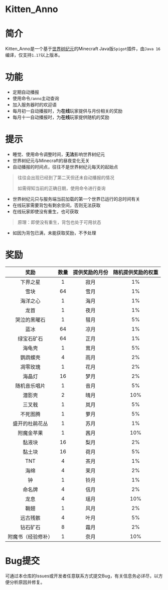Kitten_Anno
=
# 简介
Kitten_Anno是一个基于[世界树纪元](https://github.com/Kittengarten-Official/World_Tree_Anno)的Minecraft Java版`Spigot`插件，由`Java 16`编译，仅支持`1.17`以上版本。
# 功能
* 定期自动播报
* 使用命令`/anno`主动查询
* 加入服务器时的欢迎语
* 每月初一自动播报时，为**在线**玩家提供与月份相关的奖励
* 每月十一自动播报时，为**在线**玩家提供随机的奖励
# 提示
* 睡觉、使用命令调整时间，**无法**影响世界树纪元
* 世界树纪元与Minecraft的昼夜变化无关
* 自动播报的时间点，往往不是世界树纪元每天的起始点
> 往往会出现已经到了第二天但还未自动播报的情况
>
> 如需得知当前的正确日期，使用命令进行查询
* 世界树纪元只与服务端当前加载的第一个世界已运行的总时间有关
* 在线玩家需要背包有剩余空间，否则无法获取
* 在线玩家即使没有重生，也可获取
> 原理：即使没有重生，背包也处于可用状态
* 如因为背包已满，未能获取奖励，不予处理
# 奖励
|奖励             |数量|提供奖励的月份|随机提供奖励的权重|
|:--------------:|:--:|:-----------:|:--------------:|
|下界之星         | 1  |    寂月    |        1%       |
|雪块             | 64 |    雪月    |	    1%        |
|海洋之心         | 1  |	海月	|       1%        |
|龙首             | 1  |	夜月	|       1%        |
|哭泣的黑曜石      | 1  |	彗月	|        5%        |
|蓝冰             | 64 |	凉月	|       1%        |
|绿宝石矿石       | 64 |	芷月	|        1%        |
|海龟壳           | 1  |	茸月	|       5%        |
|鹦鹉螺壳         | 4  |	雨月	|       2%        |
|凋零玫瑰         | 1  |	花月	|       2%        |
|海晶灯           | 16 |	梦月	|       2%        |
|随机音乐唱片     |  1 |	音月	|        5%        |
|潜影壳           | 2  |	晴月	|       10%       |
|三叉戟           | 1  |	岚月	|       5%        |
|不死图腾         | 1  |	萝月	|       5%        |
|盛开的杜鹃花丛   | 1  |	苏月	|        1%        |
|附魔金苹果       | 1  |	茜月	|       10%       |
|黏液块           | 16 |    梨月	|       2%        |
|黏土块           | 16 |     荷月	|       5%        |
|TNT              | 4  |	茶月	|       1%        |
|海绵             | 4  |	茉月	|       2%        |
|钟               | 1  |	铃月	|       1%        |
|命名牌           | 4  |	信月	|       2%        |
|龙息             | 4  |	瑶月	|       10%       |
|鞘翅             | 1  |	风月	|       2%        |
|远古残骸         | 4  |	叶月	|       5%        |
|钻石矿石         | 8  |	霜月	|       2%        |
|附魔书（经验修补）| 1  |    奈月	 |       10%       |
# Bug提交
可通过本仓库的Issues或开发者任意联系方式提交Bug，有关信息务必详尽，以方便分析原因并修复。
